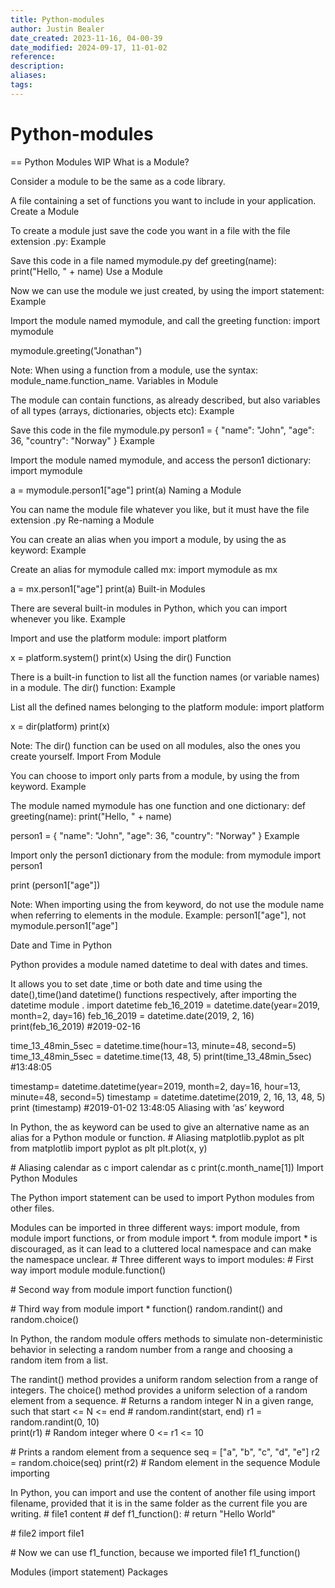 ```yaml
---
title: Python-modules
author: Justin Bealer
date_created: 2023-11-16, 04-00-39
date_modified: 2024-09-17, 11-01-02
reference: 
description: 
aliases: 
tags: 
---
```

# Python-modules
== Python Modules WIP
What is a Module?

Consider a module to be the same as a code library.

A file containing a set of functions you want to include in your application.
Create a Module

To create a module just save the code you want in a file with the file extension .py:
Example

Save this code in a file named mymodule.py
def greeting(name):
  print("Hello, " + name)
Use a Module

Now we can use the module we just created, by using the import statement:
Example

Import the module named mymodule, and call the greeting function:
import mymodule

mymodule.greeting("Jonathan")

Note: When using a function from a module, use the syntax: module_name.function_name.
Variables in Module

The module can contain functions, as already described, but also variables of all types (arrays, dictionaries, objects etc):
Example

Save this code in the file mymodule.py
person1 = {
  "name": "John",
  "age": 36,
  "country": "Norway"
}
Example

Import the module named mymodule, and access the person1 dictionary:
import mymodule

a = mymodule.person1["age"]
print(a)
Naming a Module

You can name the module file whatever you like, but it must have the file extension .py
Re-naming a Module

You can create an alias when you import a module, by using the as keyword:
Example

Create an alias for mymodule called mx:
import mymodule as mx

a = mx.person1["age"]
print(a)
Built-in Modules

There are several built-in modules in Python, which you can import whenever you like.
Example

Import and use the platform module:
import platform

x = platform.system()
print(x)
Using the dir() Function

There is a built-in function to list all the function names (or variable names) in a module. The dir() function:
Example

List all the defined names belonging to the platform module:
import platform

x = dir(platform)
print(x)

Note: The dir() function can be used on all modules, also the ones you create yourself.
Import From Module

You can choose to import only parts from a module, by using the from keyword.
Example

The module named mymodule has one function and one dictionary:
def greeting(name):
  print("Hello, " + name)

person1 = {
  "name": "John",
  "age": 36,
  "country": "Norway"
}
Example

Import only the person1 dictionary from the module:
from mymodule import person1

print (person1["age"])

Note: When importing using the from keyword, do not use the module name when referring to elements in the module. Example: person1["age"], not mymodule.person1["age"]



Date and Time in Python

Python provides a module named datetime to deal with dates and times.

It allows you to set date ,time or both date and time using the date(),time()and datetime() functions respectively, after importing the datetime module .
import datetime
feb_16_2019 = datetime.date(year=2019, month=2, day=16)
feb_16_2019 = datetime.date(2019, 2, 16)
print(feb_16_2019) \#2019-02-16

time_13_48min_5sec = datetime.time(hour=13, minute=48, second=5)
time_13_48min_5sec = datetime.time(13, 48, 5)
print(time_13_48min_5sec) \#13:48:05

timestamp= datetime.datetime(year=2019, month=2, day=16, hour=13, minute=48, second=5)
timestamp = datetime.datetime(2019, 2, 16, 13, 48, 5)
print (timestamp) \#2019-01-02 13:48:05
Aliasing with ‘as’ keyword

In Python, the as keyword can be used to give an alternative name as an alias for a Python module or function.
\# Aliasing matplotlib.pyplot as plt
from matplotlib import pyplot as plt
plt.plot(x, y)

\# Aliasing calendar as c
import calendar as c
print(c.month_name[1])
Import Python Modules

The Python import statement can be used to import Python modules from other files.

Modules can be imported in three different ways: import module, from module import functions, or from module import *. from module import * is discouraged, as it can lead to a cluttered local namespace and can make the namespace unclear.
\# Three different ways to import modules:
\# First way
import module
module.function()

\# Second way
from module import function
function()

\# Third way
from module import *
function()
random.randint() and random.choice()

In Python, the random module offers methods to simulate non-deterministic behavior in selecting a random number from a range and choosing a random item from a list.

The randint() method provides a uniform random selection from a range of integers. The choice() method provides a uniform selection of a random element from a sequence.
\# Returns a random integer N in a given range, such that start <= N <= end
\# random.randint(start, end)
r1 = random.randint(0, 10)  
print(r1) \# Random integer where 0 <= r1 <= 10

\# Prints a random element from a sequence
seq = ["a", "b", "c", "d", "e"]
r2 = random.choice(seq)
print(r2) \# Random element in the sequence
Module importing

In Python, you can import and use the content of another file using import filename, provided that it is in the same folder as the current file you are writing.
\# file1 content
\# def f1_function():
\#	  return "Hello World"

\# file2
import file1

\# Now we can use f1_function, because we imported file1
f1_function()


Modules (import statement)
Packages



